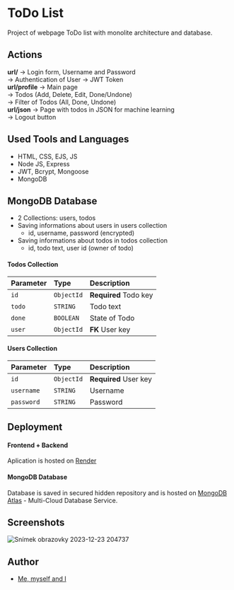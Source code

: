 # ToDo List

Project of webpage ToDo list with monolite architecture and database.

## Actions

**url/** -> Login form, Username and Password </br>
-> Authentication of User -> JWT Token </br>
**url/profile** -> Main page </br>
-> Todos (Add, Delete, Edit, Done/Undone) </br>
-> Filter of Todos (All, Done, Undone) </br>
**url/json** -> Page with todos in JSON for machine learning </br>
-> Logout button </br>

## Used Tools and Languages

- HTML, CSS, EJS, JS
- Node JS, Express
- JWT, Bcrypt, Mongoose
- MongoDB

## MongoDB Database

- 2 Collections: users, todos
- Saving informations about users in users collection
  - id, username, password (encrypted)
- Saving informations about todos in todos collection
  - id, todo text, user id (owner of todo)

#### Todos Collection

| Parameter | Type     | Description                |
| :-------- | :------- | :------------------------- |
| `id` | `ObjectId` | **Required** Todo key |
| `todo` | `STRING` | Todo text |
| `done` | `BOOLEAN` | State of Todo |
| `user` | `ObjectId` | **FK** User key |

#### Users Collection

| Parameter | Type     | Description                |
| :-------- | :------- | :------------------------- |
| `id` | `ObjectId` | **Required** User key |
| `username` | `STRING` | Username |
| `password` | `STRING` | Password |

## Deployment

#### Frontend + Backend
Aplication is hosted on [Render](https://render.com/)

#### MongoDB Database
Database is saved in secured hidden repository and is hosted on [MongoDB Atlas](https://www.mongodb.com/atlas/database) - Multi-Cloud Database Service.

## Screenshots

![Snímek obrazovky 2023-12-23 204737](https://github.com/DavidKarnik/todolist/assets/91788719/189d7474-db7b-4daa-957a-4e98b86521d5)

## Author

- [Me, myself and I](https://github.com/DavidKarnik)
